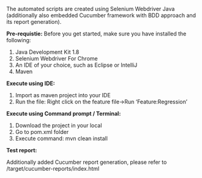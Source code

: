 The automated scripts are created using Selenium Webdriver Java (additionally also embedded Cucumber framework with BDD approach and its report generation).

**Pre-requistie:**
Before you get started, make sure you have installed the following:
1. Java Development Kit 1.8
2. Selenium Webdriver For Chrome
3. An IDE of your choice, such as Eclipse or IntelliJ
4. Maven

**Execute using IDE:**

1. Import as maven project into your IDE
2. Run the file: Right click on the feature file->Run ‘Feature:Regression’

**Execute using Command prompt / Terminal:**

1. Download the project in your local
2. Go to pom.xml folder
3. Execute command: mvn clean install

**Test report:**

Additionally added Cucumber report generation, please refer to /target/cucumber-reports/index.html

